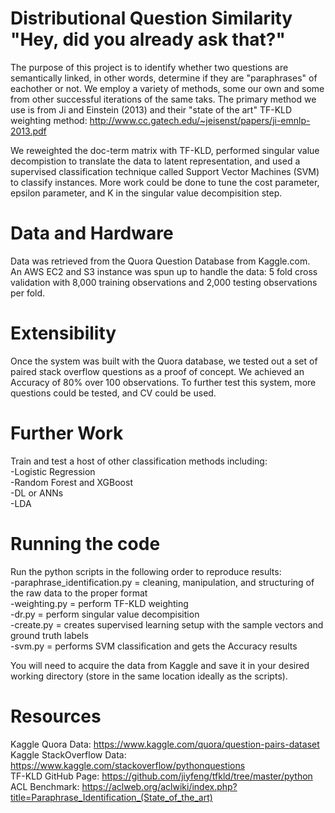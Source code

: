 # Distributional Question Similarity "Hey, did you already ask that?"

The purpose of this project is to identify whether two questions are semantically linked, in other words, determine if they are "paraphrases" of eachother or not. We employ a variety of methods, some our own and some from other successful iterations of the same taks. The primary method we use is from Ji and Einstein (2013) and their "state of the art" TF-KLD weighting method: http://www.cc.gatech.edu/~jeisenst/papers/ji-emnlp-2013.pdf

We reweighted the doc-term matrix with TF-KLD, performed singular value decompistion to translate the data to latent representation, and used a supervised classification technique called Support Vector Machines (SVM) to classify instances.
More work could be done to tune the cost parameter, epsilon parameter, and K in the singular value decompisition step.

# Data and Hardware
Data was retrieved from the Quora Question Database from Kaggle.com.  
An AWS EC2 and S3 instance was spun up to handle the data: 5 fold cross validation with 8,000 training observations and 2,000 testing observations per fold.

# Extensibility
Once the system was built with the Quora database, we tested out a set of paired stack overflow questions as a proof of concept.  We achieved an Accuracy of 80% over 100 observations.  To further test this system, more questions could be tested, and CV could be used.

# Further Work
Train and test a host of other classification methods including: <br />
-Logistic Regression <br />
-Random Forest and XGBoost <br />
-DL or ANNs <br />
-LDA

# Running the code
Run the python scripts in the following order to reproduce results: <br />
-paraphrase_identification.py = cleaning, manipulation, and structuring of the raw data to the proper format <br />
-weighting.py = perform TF-KLD weighting <br />
-dr.py = perform singular value decompisition <br />
-create.py = creates supervised learning setup with the sample vectors and ground truth labels <br />
-svm.py = performs SVM classification and gets the Accuracy results

You will need to acquire the data from Kaggle and save it in your desired working directory  (store in the same location ideally as the scripts).

# Resources
Kaggle Quora Data: https://www.kaggle.com/quora/question-pairs-dataset <br />
Kaggle StackOverflow Data: https://www.kaggle.com/stackoverflow/pythonquestions <br />
TF-KLD GitHub Page: https://github.com/jiyfeng/tfkld/tree/master/python <br />
ACL Benchmark: https://aclweb.org/aclwiki/index.php?title=Paraphrase_Identification_(State_of_the_art)


